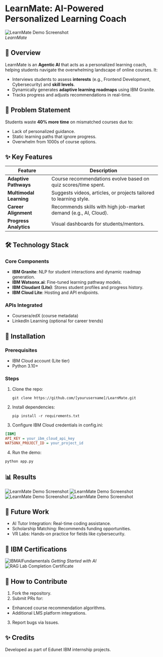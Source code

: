 # LearnMate: AI-Powered Personalized Learning Coach

![LearnMate Demo Screenshot](https://github.com/niyati666/LearnMate_Agent/blob/main/Images/Deployed_Agent.png)  
*LearnMate*

## 📌 Overview
LearnMate is an **Agentic AI** that acts as a personalized learning coach, helping students navigate the overwhelming landscape of online courses. It:
- Interviews students to assess **interests** (e.g., Frontend Development, Cybersecurity) and **skill levels**.
- Dynamically generates **adaptive learning roadmaps** using IBM Granite.
- Tracks progress and adjusts recommendations in real-time.

## 🎯 Problem Statement
Students waste **40% more time** on mismatched courses due to:
- Lack of personalized guidance.
- Static learning paths that ignore progress.
- Overwhelm from 1000s of course options.

## ✨ Key Features
| Feature | Description |
|---------|-------------|
| **Adaptive Pathways** | Course recommendations evolve based on quiz scores/time spent. |
| **Multimodal Learning** | Suggests videos, articles, or projects tailored to learning style. |
| **Career Alignment** | Recommends skills with high job-market demand (e.g., AI, Cloud). |
| **Progress Analytics** | Visual dashboards for students/mentors. |

## 🛠 Technology Stack
### Core Components
- **IBM Granite**: NLP for student interactions and dynamic roadmap generation.
- **IBM Watsonx.ai**: Fine-tuned learning pathway models.
- **IBM Cloudant (Lite)**: Stores student profiles and progress history.
- **IBM Cloud Lite**: Hosting and API endpoints.

### APIs Integrated
- Coursera/edX (course metadata)
- LinkedIn Learning (optional for career trends)

## 🚀 Installation
### Prerequisites
- IBM Cloud account (Lite tier)
- Python 3.10+

### Steps
1. Clone the repo:
   ```
   git clone https://github.com/[yourusername]/LearnMate.git
   ```
2. Install dependencies:
   ```
   pip install -r requirements.txt

4. Configure IBM Cloud credentials in config.ini:

```ini
[IBM]
API_KEY = your_ibm_cloud_api_key
WATSONX_PROJECT_ID = your_project_id
```
4. Run the demo:
```bash
python app.py
```

## 📊 Results
![LearnMate Demo Screenshot](https://github.com/niyati666/LearnMate_Agent/blob/main/Images/Result_1.png)
![LearnMate Demo Screenshot](https://github.com/niyati666/LearnMate_Agent/blob/main/Images/Result_2.png)
![LearnMate Demo Screenshot](https://github.com/niyati666/LearnMate_Agent/blob/main/Images/Mockup_personalised_Dashboard_1.png)
![LearnMate Demo Screenshot](https://github.com/niyati666/LearnMate_Agent/blob/main/Images/Mockup_personalised_Dashboard_2.png)

## 🌟 Future Work
- AI Tutor Integration: Real-time coding assistance.
- Scholarship Matching: Recommends funding opportunities.
- VR Labs: Hands-on practice for fields like cybersecurity.

## 📜 IBM Certifications
![IBMAIFundamentals](https://github.com/niyati666/LearnMate_Agent/blob/main/Images/Getting_Started_with_AI.png)
*Getting Started with AI*
![RAG Lab Completion Certificate](https://github.com/niyati666/LearnMate_Agent/blob/main/Images/RAG.png)

## 🤝 How to Contribute
1. Fork the repository.
2. Submit PRs for:
- Enhanced course recommendation algorithms.
- Additional LMS platform integrations.
3. Report bugs via Issues.

## ✨ Credits
Developed as part of Edunet IBM internship projects.
